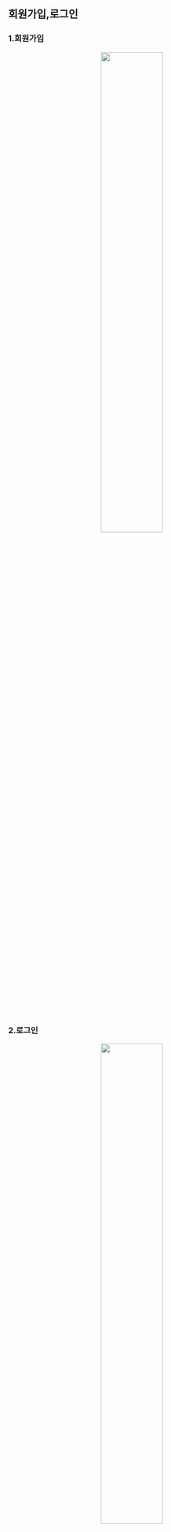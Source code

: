 ## 회원가입,로그인 

### 1.회원가입
<p align="center"><img src ="https://user-images.githubusercontent.com/90843573/175763836-a332ee9f-2704-4d7d-a9a8-0c4740f4b1e9.png" width="50%"></p>

### 2.로그인
<p align="center"><img src ="https://user-images.githubusercontent.com/90843573/175763895-88a20973-227a-4911-a9be-d24d682c4d2c.png" width="50%"></p>

* 비밀번호 일치 여부 체크 - 불일치할 경우
<p align="center"><img src ="https://user-images.githubusercontent.com/90843573/175764311-acfe982e-1e8c-4e8c-bff5-7044564d1d07.png" width="50%"></p>

* 비밀번호 일치 여부 체크 - 일치할 경우 -> 탈퇴,정지여부 확인
  * 탈퇴회원 
<p align="center"><img src ="https://user-images.githubusercontent.com/90843573/175764270-f288b576-e932-4255-a6ed-573d09dd5557.png" width="50%"></p>
  * 정지회원
<p align="center"><img src ="https://user-images.githubusercontent.com/90843573/175764287-26be81a1-0b77-42f8-a5e0-f4f3a522d254.png" width="50%"></p>

